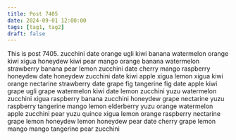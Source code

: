 ```yaml
---
title: Post 7405
date: 2024-09-01 12:00:00
tags: [tag1, tag2]
draft: false
---
```

This is post 7405.
zucchini
date
orange
ugli
kiwi
banana
watermelon
orange
kiwi
xigua
honeydew
kiwi
pear
mango
orange
banana
watermelon
strawberry
banana
pear
lemon
zucchini
date
cherry
mango
raspberry
honeydew
date
honeydew
zucchini
date
kiwi
apple
xigua
lemon
xigua
kiwi
orange
nectarine
strawberry
date
grape
fig
tangerine
fig
date
apple
kiwi
grape
ugli
grape
watermelon
kiwi
date
lemon
zucchini
yuzu
watermelon
zucchini
xigua
raspberry
banana
zucchini
honeydew
grape
nectarine
yuzu
raspberry
tangerine
mango
lemon
elderberry
yuzu
orange
watermelon
apple
zucchini
pear
yuzu
quince
xigua
lemon
orange
raspberry
nectarine
grape
lemon
honeydew
lemon
honeydew
pear
date
cherry
grape
lemon
mango
mango
tangerine
pear
zucchini
